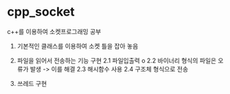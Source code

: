 # cpp_socket
c++를 이용하여 소켓프로그래밍 공부

1. 기본적인 클래스를 이용하여 소켓 틀을 잡아 놓음

2. 파일을 읽어서 전송하는 기능 구현
2.1 파일입출력 o
2.2 바이너리 형식의 파일은 오류가 발생 -> 이를 해결
2.3 해시함수 사용
2.4 구조체 형식으로 전송

3. 쓰레드 구현
